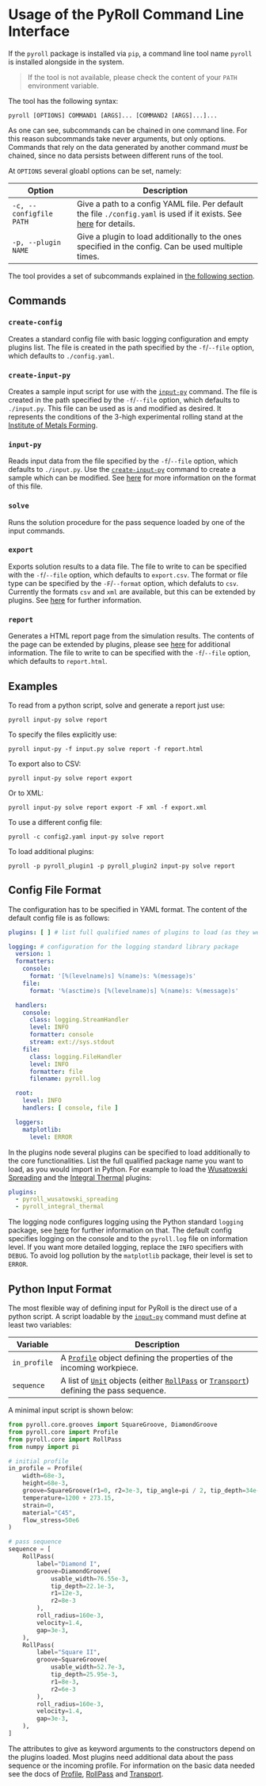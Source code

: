 # Usage of the PyRoll Command Line Interface

If the `pyroll` package is installed via `pip`, a command line tool name `pyroll` is installed alongside in the system.

> If the tool is not available, please check the content of your `PATH` environment variable.

The tool has the following syntax:

    pyroll [OPTIONS] COMMAND1 [ARGS]... [COMMAND2 [ARGS]...]...

As one can see, subcommands can be chained in one command line. For this reason subcommands take never arguments, but
only options. Commands that rely on the data generated by another command *must* be chained, since no data persists
between different runs of the tool.

At `OPTIONS` several gloabl options can be set, namely:

| Option                  | Description                                                                                                                                |
|-------------------------|--------------------------------------------------------------------------------------------------------------------------------------------|
| `-c, --configfile PATH` | Give a path to a config YAML file. Per default the file `./config.yaml` is used if it exists. See [here](#config-file-format) for details. |
| `-p, --plugin NAME`     | Give a plugin to load additionally to the ones specified in the config. Can be used multiple times.                                        |

The tool provides a set of subcommands explained in [the following section](#commands).

## Commands

### `create-config`

Creates a standard config file with basic logging configuration and empty plugins list. The file is created in the path
specified by the `-f`/`--file` option, which defaults to `./config.yaml`.

### `create-input-py`

Creates a sample input script for use with the [`input-py`](#input-py) command. The file is created in the path
specified by the `-f`/`--file` option, which defaults to `./input.py`. This file can be used as is and modified as
desired. It represents the conditions of the 3-high experimental rolling stand at
the [Institute of Metals Forming](https://tu-freiberg.de/en/fakult5/imf).

### `input-py`

Reads input data from the file specified by the `-f`/`--file` option, which defaults to `./input.py`. Use
the [`create-input-py`](#create-input-py) command to create a sample which can be modified.
See [here](#python-input-format) for more information on the format of this file.

### `solve`

Runs the solution procedure for the pass sequence loaded by one of the input commands.

### `export`

Exports solution results to a data file. The file to write to can be specified with the `-f`/`--file` option, which
defaults to `export.csv`. The format or file type can be specified by the `-F`/`--format` option, which defaluts
to `csv`. Currently the formats `csv` and `xml` are available, but this can be extended by plugins.
See [here](export.md) for further information.

### `report`

Generates a HTML report page from the simulation results. The contents of the page can be extended by plugins, please
see [here](report.md) for additional information. The file to write to can be specified with the `-f`/`--file` option,
which defaults to `report.html`.

## Examples

To read from a python script, solve and generate a report just use:

    pyroll input-py solve report

To specify the files explicitly use:

    pyroll input-py -f input.py solve report -f report.html

To export also to CSV:

    pyroll input-py solve report export

Or to XML:

    pyroll input-py solve report export -F xml -f export.xml

To use a different config file:

    pyroll -c config2.yaml input-py solve report

To load additional plugins:

    pyroll -p pyroll_plugin1 -p pyroll_plugin2 input-py solve report

## Config File Format

The configuration has to be specified in YAML format. The content of the default config file is as follows:

```yaml
plugins: [ ] # list full qualified names of plugins to load (as they were importable in real python code)

logging: # configuration for the logging standard library package
  version: 1
  formatters:
    console:
      format: '[%(levelname)s] %(name)s: %(message)s'
    file:
      format: '%(asctime)s [%(levelname)s] %(name)s: %(message)s'

  handlers:
    console:
      class: logging.StreamHandler
      level: INFO
      formatter: console
      stream: ext://sys.stdout
    file:
      class: logging.FileHandler
      level: INFO
      formatter: file
      filename: pyroll.log

  root:
    level: INFO
    handlers: [ console, file ]

  loggers:
    matplotlib:
      level: ERROR
```

In the plugins node several plugins can be specified to load additionally to the core functionalities. List the full
qualified package name you want to load, as you would import in Python. For example to load
the [Wusatowski Spreading](../../pyroll-wusatowski-spreading) and the [Integral Thermal](../../pyroll-integral-thermal)
plugins:

```yaml
plugins:
  - pyroll_wusatowski_spreading
  - pyroll_integral_thermal
```

The logging node configures logging using the Python standard `logging` package,
see [here](https://docs.python.org/3/howto/logging.html) for further information on that. The default config specifies
logging on the console and to the `pyroll.log` file on information level. If you want more detailed logging, replace
the `INFO` specifiers with `DEBUG`. To avoid log pollution by the `matplotlib` package, their level is set to `ERROR`.

## Python Input Format

The most flexible way of defining input for PyRoll is the direct use of a python script. A script loadable by
the [`input-py`](#input-py) command must define at least two variables:

| Variable     | Description                                                                                                                                        |
|--------------|----------------------------------------------------------------------------------------------------------------------------------------------------|
| `in_profile` | A [`Profile`](profile.md) object defining the properties of the incoming workpiece.                                                                |
| `sequence`   | A list of [`Unit`](units.md) objects (either [`RollPass`](units.md#roll-passes) or [`Transport`](units.md#transports)) defining the pass sequence. |

A minimal input script is shown below:

```python
from pyroll.core.grooves import SquareGroove, DiamondGroove
from pyroll.core import Profile
from pyroll.core import RollPass
from numpy import pi

# initial profile
in_profile = Profile(
    width=68e-3,
    height=68e-3,
    groove=SquareGroove(r1=0, r2=3e-3, tip_angle=pi / 2, tip_depth=34e-3),
    temperature=1200 + 273.15,
    strain=0,
    material="C45",
    flow_stress=50e6
)

# pass sequence
sequence = [
    RollPass(
        label="Diamond I",
        groove=DiamondGroove(
            usable_width=76.55e-3,
            tip_depth=22.1e-3,
            r1=12e-3,
            r2=8e-3
        ),
        roll_radius=160e-3,
        velocity=1.4,
        gap=3e-3,
    ),
    RollPass(
        label="Square II",
        groove=SquareGroove(
            usable_width=52.7e-3,
            tip_depth=25.95e-3,
            r1=8e-3,
            r2=6e-3
        ),
        roll_radius=160e-3,
        velocity=1.4,
        gap=3e-3,
    ),
]
```

The attributes to give as keyword arguments to the constructors depend on the plugins loaded. 
Most plugins need additional data about the pass sequence or the incoming profile.
For information on the basic data needed see the docs of [Profile](profile.md), [RollPass](units.md#roll-passes) and [Transport](units.md#transports).
